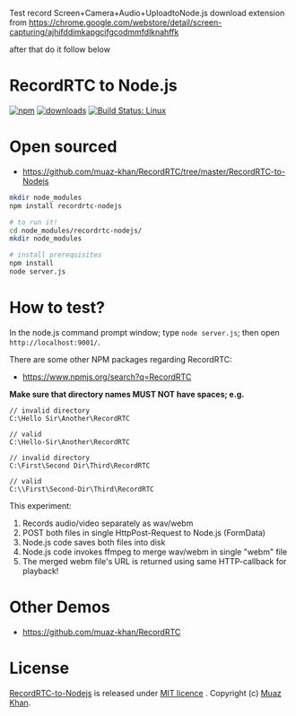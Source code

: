 Test record Screen+Camera+Audio+UploadtoNode.js
download extension from https://chrome.google.com/webstore/detail/screen-capturing/ajhifddimkapgcifgcodmmfdlknahffk

after that do it follow below

# RecordRTC to Node.js

[![npm](https://img.shields.io/npm/v/recordrtc-nodejs.svg)](https://npmjs.org/package/recordrtc-nodejs) [![downloads](https://img.shields.io/npm/dm/recordrtc-nodejs.svg)](https://npmjs.org/package/recordrtc-nodejs) [![Build Status: Linux](https://travis-ci.org/muaz-khan/RecordRTC.png?branch=master)](https://travis-ci.org/muaz-khan/RecordRTC)

# Open sourced

* https://github.com/muaz-khan/RecordRTC/tree/master/RecordRTC-to-Nodejs

```sh
mkdir node_modules
npm install recordrtc-nodejs

# to run it!
cd node_modules/recordrtc-nodejs/
mkdir node_modules

# install prerequisites
npm install
node server.js
```

# How to test?

In the node.js command prompt window; type `node server.js`; then open `http://localhost:9001/`.

There are some other NPM packages regarding RecordRTC:

* https://www.npmjs.org/search?q=RecordRTC

**Make sure that directory names MUST NOT have spaces; e.g.**

```
// invalid directory
C:\Hello Sir\Another\RecordRTC

// valid
C:\Hello-Sir\Another\RecordRTC

// invalid directory
C:\First\Second Dir\Third\RecordRTC

// valid
C:\\First\Second-Dir\Third\RecordRTC
```

This experiment:

1. Records audio/video separately as wav/webm
2. POST both files in single HttpPost-Request to Node.js (FormData)
3. Node.js code saves both files into disk
4. Node.js code invokes ffmpeg to merge wav/webm in single "webm" file
5. The merged webm file's URL is returned using same HTTP-callback for playback!

# Other Demos

* https://github.com/muaz-khan/RecordRTC

# License

[RecordRTC-to-Nodejs](https://github.com/muaz-khan/RecordRTC/tree/master/RecordRTC-to-Nodejs) is released under [MIT licence](https://www.webrtc-experiment.com/licence/) . Copyright (c) [Muaz Khan](https://plus.google.com/+MuazKhan).
